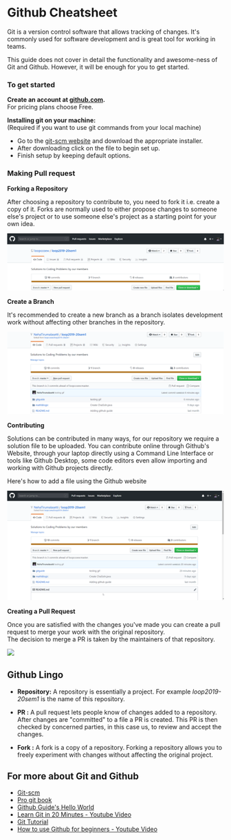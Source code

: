 # Github Cheatsheet

Git is a version control software that allows tracking of changes. It's commonly used for software development and is great tool for working in teams.

This guide does not cover in detail the functionality and awesome-ness of Git and Github. However, it will be enough for you to get started.

### To get started
__Create an account at [github.com](https://github.com/join?source=header).__  
For pricing plans choose Free.


__Installing git on your machine:__   
(Required if you want to use git commands from your local machine)
- Go to the [git-scm website](https://git-scm.com/) and download the appropriate installer.
- After downloading click on the file to begin set up.
- Finish setup by keeping default options.

### Making Pull request
__Forking a Repository__

After choosing a repository to contribute to, you need to fork it i.e. create a copy of it.
Forks are normally used to either propose changes to someone else's project or to use someone else's project as a starting point for your own idea.  

![](fork.gif)  

__Create a Branch__

It's recommended to create a new branch as a branch isolates development work without affecting other branches in the repository.  

![](branch.gif)  

__Contributing__

Solutions can be contributed in many ways, for our repository we require a solution file to be uploaded.
You can contribute online through Github's Website, through your laptop directly using a Command Line Interface or tools like Github Desktop, some code editors even allow importing and working with Github projects directly.

Here's how to add a file using the Github website  

![](contri.gif)   

__Creating a Pull Request__

Once you are satisfied with the changes you've made you can create a pull request to merge your work with the original repository.   
The decision to merge a PR is taken by the maintainers of that repository.  

![](PR.gif)



## Github Lingo
- __Repository:__  A repository is essentially a project. For example _loop2019-20sem1_ is the name of this repository.

- __PR :__ A pull request lets people know of changes added to a repository. After changes are "committed" to a file a PR is created. This PR is then checked by concerned parties, in this case us, to review and accept the changes.

- __Fork :__ A fork is a copy of a repository. Forking a repository allows you to freely experiment with changes without affecting the original project.





## For more about Git and Github
- [Git-scm](https://git-scm.com/)
- [Pro git book](https://git-scm.com/book/en/v2)
- [Github Guide's Hello World](https://guides.github.com/activities/hello-world/)
- [Learn Git in 20 Minutes - Youtube Video](https://www.youtube.com/watch?v=Y9XZQO1n_7c)
- [Git Tutorial](https://www.atlassian.com/git/tutorials/what-is-version-control)
- [How to use Github for beginners - Youtube Video](https://www.youtube.com/watch?v=E8TXME3bzNs&list=PLQ0mcSEvl3UIDzL94eNBuKMgz5lV-iUeL&index=1)
